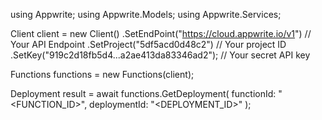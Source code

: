 using Appwrite;
using Appwrite.Models;
using Appwrite.Services;

Client client = new Client()
    .SetEndPoint("https://cloud.appwrite.io/v1") // Your API Endpoint
    .SetProject("5df5acd0d48c2") // Your project ID
    .SetKey("919c2d18fb5d4...a2ae413da83346ad2"); // Your secret API key

Functions functions = new Functions(client);

Deployment result = await functions.GetDeployment(
    functionId: "<FUNCTION_ID>",
    deploymentId: "<DEPLOYMENT_ID>"
);